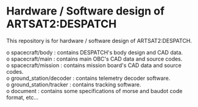 Hardware / Software design of ARTSAT2:DESPATCH
========
This repository is for hardware / software design of ARTSAT2:DESPATCH.  

o spacecraft/body : contains DESPATCH's body design and CAD data.  
o spacecraft/main : contains main OBC's CAD data and source codes.  
o spacecraft/mission : contains mission board's CAD data and source codes.  
o ground_station/decoder :  contains telemetry decoder software.  
o ground_station/tracker :  contains tracking software.  
o document : contains some specifications of morse and baudot code format, etc...  
